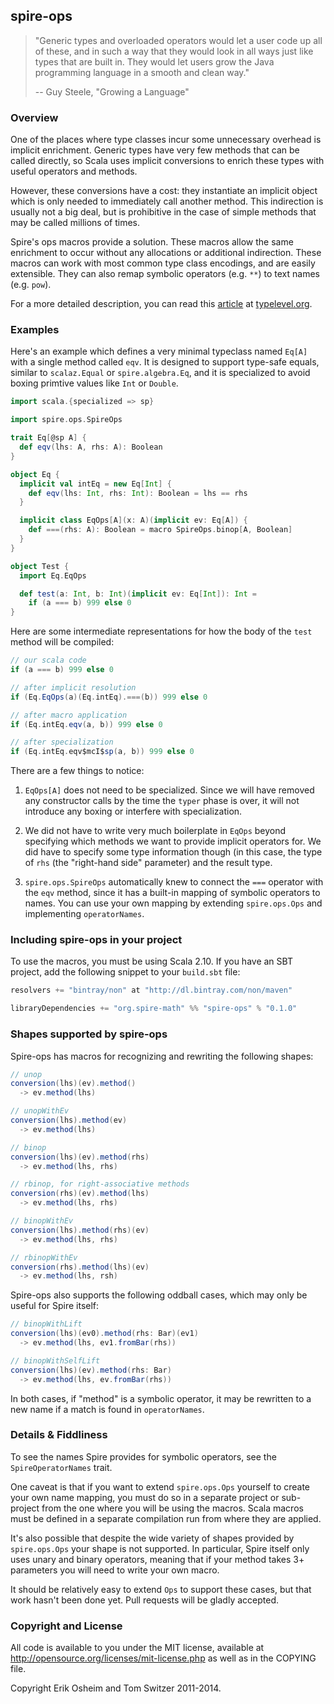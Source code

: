 ## spire-ops

> "Generic types and overloaded operators would let a user code up all
> of these, and in such a way that they would look in all ways just
> like types that are built in. They would let users grow the Java
> programming language in a smooth and clean way."
>
> -- Guy Steele, "Growing a Language"

### Overview

One of the places where type classes incur some unnecessary overhead
is implicit enrichment. Generic types have very few methods that can
be called directly, so Scala uses implicit conversions to enrich these
types with useful operators and methods.

However, these conversions have a cost: they instantiate an implicit
object which is only needed to immediately call another method. This
indirection is usually not a big deal, but is prohibitive in the case
of simple methods that may be called millions of times.

Spire's ops macros provide a solution. These macros allow the same
enrichment to occur without any allocations or additional
indirection. These macros can work with most common type class
encodings, and are easily extensible. They can also remap symbolic
operators (e.g. `**`) to text names (e.g. `pow`).

For a more detailed description, you can read this
[article](http://typelevel.org/blog/2013/10/13/spires-ops-macros.html)
at [typelevel.org](http://typelevel.org).

### Examples

Here's an example which defines a very minimal typeclass named `Eq[A]`
with a single method called `eqv`. It is designed to support type-safe
equals, similar to `scalaz.Equal` or `spire.algebra.Eq`, and it is
specialized to avoid boxing primtive values like `Int` or `Double`.

```scala
import scala.{specialized => sp}

import spire.ops.SpireOps

trait Eq[@sp A] {
  def eqv(lhs: A, rhs: A): Boolean
}

object Eq {
  implicit val intEq = new Eq[Int] {
    def eqv(lhs: Int, rhs: Int): Boolean = lhs == rhs
  }

  implicit class EqOps[A](x: A)(implicit ev: Eq[A]) {
    def ===(rhs: A): Boolean = macro SpireOps.binop[A, Boolean]
  }
}

object Test {
  import Eq.EqOps

  def test(a: Int, b: Int)(implicit ev: Eq[Int]): Int =
    if (a === b) 999 else 0
}
```

Here are some intermediate representations for how the body of the
`test` method will be compiled:

```scala
// our scala code
if (a === b) 999 else 0

// after implicit resolution
if (Eq.EqOps(a)(Eq.intEq).===(b)) 999 else 0

// after macro application
if (Eq.intEq.eqv(a, b)) 999 else 0

// after specialization
if (Eq.intEq.eqv$mcI$sp(a, b)) 999 else 0
```

There are a few things to notice:

1. `EqOps[A]` does not need to be specialized. Since we will have
removed any constructor calls by the time the `typer` phase is over,
it will not introduce any boxing or interfere with specialization.

2. We did not have to write very much boilerplate in `EqOps` beyond
specifying which methods we want to provide implicit operators for. We
did have to specify some type information though (in this case, the
type of `rhs` (the "right-hand side" parameter) and the result type.

3. `spire.ops.SpireOps` automatically knew to connect the `===`
operator with the `eqv` method, since it has a built-in mapping of
symbolic operators to names. You can use your own mapping by extending
`spire.ops.Ops` and implementing `operatorNames`.

### Including spire-ops in your project

To use the macros, you must be using Scala 2.10. If you have an SBT
project, add the following snippet to your `build.sbt` file:

```scala
resolvers += "bintray/non" at "http://dl.bintray.com/non/maven"

libraryDependencies += "org.spire-math" %% "spire-ops" % "0.1.0"
```

### Shapes supported by spire-ops

Spire-ops has macros for recognizing and rewriting the following
shapes:

```scala
// unop
conversion(lhs)(ev).method()
  -> ev.method(lhs)

// unopWithEv
conversion(lhs).method(ev)
  -> ev.method(lhs)

// binop
conversion(lhs)(ev).method(rhs)
  -> ev.method(lhs, rhs)

// rbinop, for right-associative methods
conversion(rhs)(ev).method(lhs)
  -> ev.method(lhs, rhs)

// binopWithEv
conversion(lhs).method(rhs)(ev)
  -> ev.method(lhs, rhs)

// rbinopWithEv
conversion(rhs).method(lhs)(ev)
  -> ev.method(lhs, rsh)
```

Spire-ops also supports the following oddball cases, which may only be
useful for Spire itself:

```scala
// binopWithLift
conversion(lhs)(ev0).method(rhs: Bar)(ev1)
  -> ev.method(lhs, ev1.fromBar(rhs))

// binopWithSelfLift
conversion(lhs)(ev).method(rhs: Bar)
  -> ev.method(lhs, ev.fromBar(rhs))
```

In both cases, if "method" is a symbolic operator, it may be rewritten
to a new name if a match is found in `operatorNames`.

### Details & Fiddliness

To see the names Spire provides for symbolic operators, see the
`SpireOperatorNames` trait.

One caveat is that if you want to extend `spire.ops.Ops` yourself to
create your own name mapping, you must do so in a separate project or
sub-project from the one where you will be using the macros. Scala
macros must be defined in a separate compilation run from where they
are applied.

It's also possible that despite the wide variety of shapes provided by
`spire.ops.Ops` your shape is not supported. In particular, Spire
itself only uses unary and binary operators, meaning that if your
method takes 3+ parameters you will need to write your own macro.

It should be relatively easy to extend `Ops` to support these cases,
but that work hasn't been done yet. Pull requests will be gladly
accepted.

### Copyright and License

All code is available to you under the MIT license, available at
http://opensource.org/licenses/mit-license.php as well as in the
COPYING file.

Copyright Erik Osheim and Tom Switzer 2011-2014.

